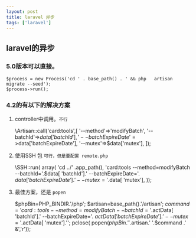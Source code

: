 ```yaml
---
layout: post
title: laravel 异步
tags: ['laravel']
---
```


## laravel的异步

### 5.0版本可以直接。


	$process = new Process('cd ' . base_path() . ' && php 	artisan migrate --seed');
	$process->run();

### 4.2的有以下的解决方案

1. controller中调用。`不行`


	\Artisan::call('card:tools',[
    	'--method'=>'modifyBatch',
    	'--batchId'=>$data['batchId'],
    	'--batchExpireDate'=>$data['batchExpireDate'],
    	'--mutex'=>$data['mutex'],
	]);



2. 使用SSH 包 `可行，但是要配置 remote.php`


	\SSH::run( array(
    	'cd ../' .app_path(),
    	'card:tools --method=modifyBatch --batchId='.$data[ 'batchId'].' --batchExpireDate='. $data['batchExpireDate']. ' --mutex='.$data[ 'mutex'],
	));


3. 最佳方案，还是 `popen`


	$phpBin=PHP_BINDIR.'/php';
	$artisan=base_path().'/artisan';
	$command='card:tools --method=modifyBatch --batchId='.$actData[ 'batchId'].' --batchExpireDate='. $actData['batchExpireDate']. ' --mutex='.$actData[ 'mutex'].'';
	pclose( popen($phpBin.' '.$artisan.' '.$command .' &','r'));





